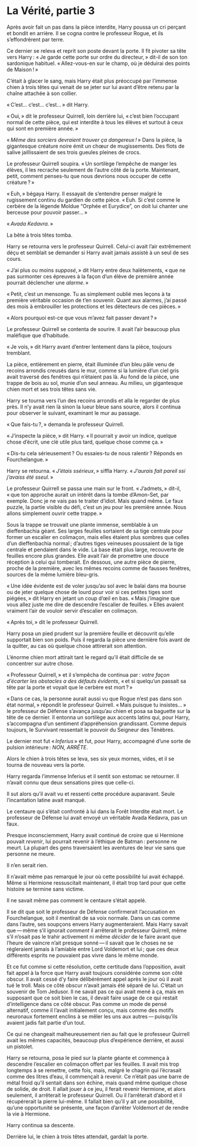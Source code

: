 # La Vérité, partie 3


Après avoir fait un pas dans la pièce interdite, Harry poussa un cri
perçant et bondit en arrière. Il se cogna contre le professeur Rogue, et
ils s’effondrèrent par terre.

Ce dernier se releva et reprit son poste devant la porte. Il fit pivoter
sa tête vers Harry : « Je garde cette porte sur ordre du directeur, »
dit-il de son ton sardonique habituel. « Allez-vous-en sur le champ, où
je déduirai des points de Maison ! »

C’était à glacer le sang, mais Harry était plus préoccupé par l’immense
chien à trois têtes qui venait de se jeter sur lui avant d’être retenu
par la chaîne attachée à son collier.

« C’est… c’est… c’est… » dit Harry.

« Oui, » dit le professeur Quirrell, loin derrière lui, « c’est bien
l’occupant normal de cette pièce, qui est interdite à tous les élèves et
surtout à ceux qui sont en première année. »

« *Même des sorciers devraient trouver ça dangereux !* » Dans la pièce, la
gigantesque créature noire émit un chœur de mugissements. Des flots de
salive jaillissaient de ses trois gueules pleines de crocs.

Le professeur Quirrell soupira. « Un sortilège l’empêche de manger les
élèves, il les recrache seulement de l’autre côté de la porte.
Maintenant, petit, comment penses-tu que nous devrions nous occuper de
cette créature ? »

« Euh, » bégaya Harry. Il essayait de s’entendre penser malgré le
rugissement continu du gardien de cette pièce. « Euh. Si c’est comme le
cerbère de la légende Moldue “Orphée et Eurydice”, on doit lui chanter
une berceuse pour pouvoir passer… »

« *Avada Kedavra.* »

La bête à trois têtes tomba.

Harry se retourna vers le professeur Quirrell. Celui-ci avait l’air
extrêmement déçu et semblait se demander si Harry avait jamais assisté à
un seul de ses cours.

« J’ai plus ou moins *supposé*, » dit Harry entre deux halètements, « que
ne pas surmonter ces épreuves à la façon d’un élève de première année
pourrait déclencher une *alarme*. »

« Petit, c’est un mensonge. Tu as simplement oublié mes leçons à ta
première véritable occasion de t’en souvenir. Quant aux alarmes, j’ai
passé des mois à embrouiller les protections et les détecteurs de ces
pièces. »

« Alors pourquoi est-ce que vous m’avez fait passer devant ? »

Le professeur Quirrell se contenta de sourire. Il avait l’air beaucoup
plus maléfique que d’habitude.

« Je vois, » dit Harry avant d’entrer lentement dans la pièce, toujours
tremblant.

La pièce, entièrement en pierre, était illuminée d’un bleu pâle venu de
recoins arrondis creusés dans le mur, comme si la lumière d’un ciel gris
avait traversé des fenêtres qui n’étaient pas là. Au fond de la pièce,
une trappe de bois au sol, munie d’un seul anneau. Au milieu, un
gigantesque chien mort et ses trois têtes sans vie.

Harry se tourna vers l’un des recoins arrondis et alla le regarder de
plus près. Il n’y avait rien là sinon la lueur bleue sans source, alors
il continua pour observer le suivant, examinant le mur au passage.

« Que fais-tu ?, » demanda le professeur Quirrell.

« J’inspecte la pièce, » dit Harry. « Il pourrait y avoir un indice,
quelque chose d’écrit, une clé utile plus tard, quelque chose comme ça. »

« Dis-tu cela sérieusement ? Ou essaies-tu de nous ralentir ? Réponds en
Fourchelangue. »

Harry se retourna. « *J’étais ssérieux*, » siffla Harry. « *J’aurais fait
pareil ssi j’avaiss été sseul.* »

Le professeur Quirrell se passa une main sur le front. « J’admets, »
dit-il, « que ton approche aurait un intérêt dans la tombe d’Amon-Set,
par exemple. Donc je ne vais pas te traiter d’idiot. Mais quand même. Le
faux puzzle, la partie visible du défi, c’est un jeu pour les première
année. Nous allons simplement ouvrir cette trappe. »

Sous la trappe se trouvait une plante immense, semblable à un
dieffenbachia géant. Ses larges feuilles sortaient de sa tige centrale
pour former un escalier en colimaçon, mais elles étaient plus sombres
que celles d’un dieffenbachia normal ; d’autres tiges veineuses
poussaient de la tige centrale et pendaient dans le vide. La base était
plus large, recouverte de feuilles encore plus grandes. Elle avait l’air
de promettre une douce réception à celui qui tomberait. En dessous, une
autre pièce de pierre, proche de la première, avec les mêmes recoins
comme de fausses fenêtres, sources de la même lumière bleu-gris.

« Une idée évidente est de voler jusqu’au sol avec le balai dans ma
bourse ou de jeter quelque chose de lourd pour voir si ces petites tiges
sont piégées, » dit Harry en jetant un coup d’œil en bas. « Mais j’imagine
que vous allez juste me dire de descendre l’escalier de feuilles. » Elles
avaient vraiment l’air de vouloir servir d’escalier en colimaçon.

« Après toi, » dit le professeur Quirrell.

Harry posa un pied prudent sur la première feuille et découvrit qu’elle
supportait bien son poids. Puis il regarda la pièce une dernière fois
avant de la quitter, au cas où quelque chose attirerait son attention.

L’énorme chien mort attirait tant le regard qu’il était difficile de se
concentrer sur autre chose.

« Professeur Quirrell, » et il s’empêcha de continua par : *votre façon
d’écarter les obstacles a des défauts évidents*, « et si quelqu’un
passait sa tête par la porte et voyait que le cerbère est mort ? »

« Dans ce cas, la personne aurait aussi vu que Rogue n’est pas dans son
état normal, » répondit le professeur Quirrell. « Mais puisque tu
insistes… » le professeur de Défense s’avança jusqu’au chien et posa sa
baguette sur la tête de ce dernier. Il entonna un sortilège aux accents
latins qui, pour Harry, s’accompagna d’un sentiment d’appréhension
grandissant. Comme depuis toujours, le Survivant ressentait le pouvoir
du Seigneur des Ténèbres.

Le dernier mot fut « *Inferius* » et fut, pour Harry, accompagné d’une
sorte de pulsion intérieure : *NON, ARRÊTE*.

Alors le chien à trois têtes se leva, ses six yeux mornes, vides, et il
se tourna de nouveau vers la porte.

Harry regarda l’immense Inferius et il sentit son estomac se retourner.
Il n’avait connu que deux sensations pires que celle-ci.

Il sut alors qu’il avait vu et ressenti cette procédure auparavant.
Seule l’incantation latine avait manqué.

Le centaure qui s’était confronté à lui dans la Forêt Interdite était
mort. Le professeur de Défense lui avait envoyé un véritable Avada
Kedavra, pas un faux.

Presque inconsciemment, Harry avait continué de croire que si Hermione
pouvait *revenir*, lui pourrait revenir à l’éthique de Batman : personne
ne meurt. La plupart des gens traversaient les aventures de leur vie
sans que personne ne meure.

Il n’en serait rien.

Il n’avait même pas remarqué le jour où cette possibilité lui avait
échappé. Même si Hermione ressuscitait maintenant, il était trop tard
pour que cette histoire se termine sans victime.

Il ne savait même pas comment le centaure s’était appelé.

Il se dit que soit le professeur de Défense confirmerait l’accusation en
Fourchelangue, soit il mentirait de sa voix normale. Dans un cas comme
dans l’autre, ses soupçons envers Harry augmenteraient. Mais Harry
savait que — même s’il ignorait *comment* il arrêterait le professeur
Quirrell, même s’il n’osait pas le trahir activement ni même *décider*
de le faire avant que l’heure de vaincre n’ait presque sonné — il savait
que le choses ne se régleraient jamais à l’amiable entre Lord Voldemort
et lui ; que ces deux différents esprits ne pouvaient pas vivre dans le
même monde.

Et ce fut comme si cette résolution, cette certitude dans l’opposition,
avait fait appel à la force que Harry avait toujours considérée comme
son côté obscur. Il avait cessé d’y faire délibérément appel après le
jour où il avait tué le troll. Mais ce côté obscur n’avait jamais été
séparé de lui. C’était un souvenir de Tom Jedusor. Il ne savait pas ce
qui avait mené à ça, mais en supposant que ce soit bien le cas, il
devait faire usage de ce qui restait d’intelligence dans ce côté obscur.
Pas comme un mode de pensé alternatif, comme il l’avait initialement
conçu, mais comme des motifs neuronaux fortement enclins à se mêler les
uns aux autres — puisqu’ils avaient jadis fait partie d’un tout.

Ce qui ne changeait malheureusement rien au fait que le professeur
Quirrell avait les mêmes capacités, beaucoup plus d’expérience derrière,
et aussi un pistolet.

Harry se retourna, posa le pied sur la plante géante et commença à
descendre l’escalier en colimaçon offert par les feuilles. Il avait mis
trop longtemps à se remettre, cette fois, mais, malgré le chagrin qui
l’écrasait comme des litres d’eau, il commençait à revenir. Ce n’était
pas une barre de métal froid qu’il sentait dans son échine, mais quand
même quelque chose de solide, de droit. Il allait jouer à ce jeu, il
ferait revenir Hermione, et alors seulement, il arrêterait le professeur
Quirrell. Ou il l’arrêterait d’abord et il récupérerait la pierre
lui-même. Il fallait bien qu’il y ait une possibilité, qu’une
opportunité se présente, une façon d’arrêter Voldemort *et* de rendre la
vie à Hermione.

Harry continua sa descente.

Derrière lui, le chien à trois têtes attendait, gardait la porte.

